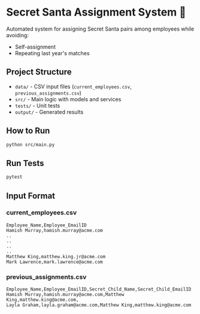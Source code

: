 # Secret Santa Assignment System 🎅

Automated system for assigning Secret Santa pairs among employees while avoiding:
- Self-assignment
- Repeating last year's matches

## Project Structure

- `data/` - CSV input files (`current_employees.csv`, `previous_assignments.csv`)
- `src/` - Main logic with models and services
- `tests/` - Unit tests
- `output/` - Generated results

## How to Run

```bash
python src/main.py
```

## Run Tests

```bash
pytest
```

## Input Format

### current_employees.csv
```
Employee_Name,Employee_EmailID
Hamish Murray,hamish.murray@acme.com
..
..
..
..
Matthew King,matthew.king.jr@acme.com
Mark Lawrence,mark.lawrence@acme.com
```

### previous_assignments.csv
```
Employee_Name,Employee_EmailID,Secret_Child_Name,Secret_Child_EmailID
Hamish Murray,hamish.murray@acme.com,Matthew King,matthew.king@acme.com,
Layla Graham,layla.graham@acme.com,Matthew King,matthew.king@acme.com
```
